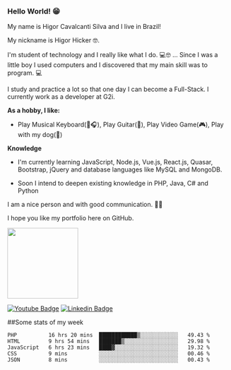 ### **Hello World!** 😁

My name is Higor Cavalcanti Silva and I live in Brazil!

My nickname is Higor Hicker 🤓.

I'm student of technology and I really like what I do. 💻🤓 ... Since I was a little boy I used computers and I discovered that my main skill was to program. 💻

I study and practice a lot so that one day I can become a Full-Stack. I currently work as a developer at G2i.

**As a hobby, I like:**

- Play Musical Keyboard(🎹🎧), Play Guitar(🎸), Play Video Game(🎮), Play with my dog(🐶)

 **Knowledge**

- I'm currently learning JavaScript, Node.js, Vue.js, React.js, Quasar, Bootstrap, jQuery and database languages ​​like MySQL and MongoDB.

- Soon I intend to deepen existing knowledge in PHP, Java, C# and Python

I am a nice person and with good communication. 🙂😉

I hope you like my portfolio here on GitHub.

[<img src="https://news.comschool.com.br/wp-content/uploads/2017/12/icone-instagram-e1512741581979.jpg" width="160">
](https://www.instagram.com/dev_hicker/)

[![Youtube Badge](https://img.shields.io/badge/-Youtube-FF0000?style=flat-square&labelColor=FF0000&logo=youtube&logoColor=white&link=https://www.youtube.com/channel/UCNxl5KiX66IxogBo33kSnfw?view_as=subscriber)](https://www.youtube.com/channel/UCNxl5KiX66IxogBo33kSnfw?view_as=subscriber)
[![Linkedin Badge](https://img.shields.io/badge/-LinkedIn-blue?style=flat-square&logo=Linkedin&logoColor=white&link=https://www.linkedin.com/in/higor-cavalcanti-silva-b645aa174/)](https://www.linkedin.com/in/higor-cavalcanti-silva-b645aa174/)

##Some stats of my week

<!--START_SECTION:waka-->
```text
PHP          16 hrs 20 mins  ████████████▒░░░░░░░░░░░░   49.43 % 
HTML         9 hrs 54 mins   ███████▒░░░░░░░░░░░░░░░░░   29.98 % 
JavaScript   6 hrs 23 mins   ████▓░░░░░░░░░░░░░░░░░░░░   19.32 % 
CSS          9 mins          ░░░░░░░░░░░░░░░░░░░░░░░░░   00.46 % 
JSON         8 mins          ░░░░░░░░░░░░░░░░░░░░░░░░░   00.43 % 
```
<!--END_SECTION:waka-->
